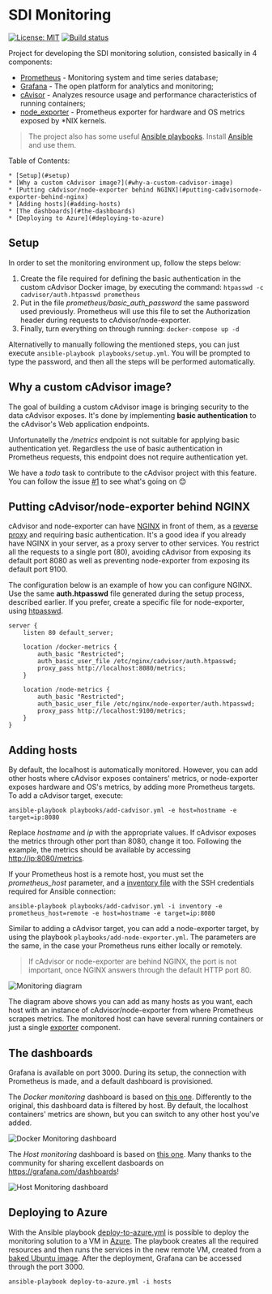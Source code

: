 # SDI Monitoring

[![License: MIT](https://img.shields.io/badge/License-MIT-yellow.svg)](https://opensource.org/licenses/MIT) [![Build status](https://travis-ci.org/savvydatainsights/monitoring.svg?branch=master)](https://travis-ci.org/savvydatainsights/monitoring)

Project for developing the SDI monitoring solution, consisted basically in 4 components:

- [Prometheus](https://prometheus.io) - Monitoring system and time series database;
- [Grafana](https://grafana.com) - The open platform for analytics and monitoring;
- [cAvisor](https://github.com/google/cadvisor) - Analyzes resource usage and performance characteristics of running containers;
- [node_exporter](https://github.com/prometheus/node_exporter) - Prometheus exporter for hardware and OS metrics exposed by *NIX kernels.

> The project also has some useful [Ansible playbooks](playbooks). Install [Ansible](https://www.ansible.com) and use them.

Table of Contents:

    * [Setup](#setup)
    * [Why a custom cAdvisor image?](#why-a-custom-cadvisor-image)
    * [Putting cAdvisor/node-exporter behind NGINX](#putting-cadvisornode-exporter-behind-nginx)
    * [Adding hosts](#adding-hosts)
    * [The dashboards](#the-dashboards)
    * [Deploying to Azure](#deploying-to-azure)

## Setup

In order to set the monitoring environment up, follow the steps below:

1. Create the file required for defining the basic authentication in the custom cAdvisor Docker image, by executing the command: `htpasswd -c cadvisor/auth.htpasswd prometheus`
2. Put in the file *prometheus/basic_auth_password* the same password used previously. Prometheus will use this file to set the Authorization header during requests to cAdvisor/node-exporter.
3. Finally, turn everything on through running: `docker-compose up -d`

Alternativelly to manually following the mentioned steps, you can just execute `ansible-playbook playbooks/setup.yml`. You will be prompted to type the password, and then all the steps will be performed automatically.

## Why a custom cAdvisor image?

The goal of building a custom cAdvisor image is bringing security to the data cAdvisor exposes. It's done by implementing **basic authentication** to the cAdvisor's Web application endpoints.

Unfortunatelly the */metrics* endpoint is not suitable for applying basic authentication yet. Regardless the use of basic authentication in Prometheus requests, this endpoint does not require authentication yet.

We have a *todo* task to contribute to the cAdvisor project with this feature. You can follow the issue [#1](https://github.com/savvydatainsights/monitoring/issues/1) to see what's going on :blush:

## Putting cAdvisor/node-exporter behind NGINX

cAdvisor and node-exporter can have [NGINX](https://www.nginx.com) in front of them, as a [reverse proxy](https://en.wikipedia.org/wiki/Reverse_proxy) and requiring basic authentication. It's a good idea if you already have NGINX in your server, as a proxy server to other services. You restrict all the requests to a single port (80), avoiding cAdvisor from exposing its default port 8080 as well as preventing node-exporter from exposing its default port 9100.

The configuration below is an example of how you can configure NGINX. Use the same **auth.htpasswd** file generated during the setup process, described earlier. If you prefer, create a specific file for node-exporter, using [htpasswd](https://httpd.apache.org/docs/2.4/programs/htpasswd.html).

```nginx
server {
    listen 80 default_server;

    location /docker-metrics {
        auth_basic "Restricted";
        auth_basic_user_file /etc/nginx/cadvisor/auth.htpasswd;
        proxy_pass http://localhost:8080/metrics;
    }

    location /node-metrics {
        auth_basic "Restricted";
        auth_basic_user_file /etc/nginx/node-exporter/auth.htpasswd;
        proxy_pass http://localhost:9100/metrics;
    }
}
```

## Adding hosts

By default, the localhost is automatically monitored. However, you can add other hosts where cAdvisor exposes containers' metrics, or node-exporter exposes hardware and OS's metrics, by adding more Prometheus targets. To add a cAdvisor target, execute:

`ansible-playbook playbooks/add-cadvisor.yml -e host=hostname -e target=ip:8080`

Replace *hostname* and *ip* with the appropriate values. If cAdvisor exposes the metrics through other port than 8080, change it too. Following the example, the metrics should be available by accessing <http://ip:8080/metrics>.

If your Prometheus host is a remote host, you must set the *prometheus_host* parameter, and a [inventory file](https://docs.ansible.com/ansible/latest/user_guide/intro_inventory.html) with the SSH credentials required for Ansible connection:

`ansible-playbook playbooks/add-cadvisor.yml -i inventory -e prometheus_host=remote -e host=hostname -e target=ip:8080`

Similar to adding a cAdvisor target, you can add a node-exporter target, by using the playbook `playbooks/add-node-exporter.yml`. The parameters are the same, in the case your Prometheus runs either locally or remotely.

> If cAdvisor or node-exporter are behind NGINX, the port is not important, once NGINX answers through the default HTTP port 80.

![Monitoring diagram](https://dev.savvydatainsights.co.uk/nexus/repository/savvy/files/sdi-monitoring.png)

The diagram above shows you can add as many hosts as you want, each host with an instance of cAdvisor/node-exporter from where Prometheus scrapes metrics. The monitored host can have several running containers or just a single [exporter](https://prometheus.io/docs/instrumenting/exporters) component.

## The dashboards

Grafana is available on port 3000. During its setup, the connection with Prometheus is made, and a default dashboard is provisioned.

The *Docker monitoring* dashboard is based on [this one](https://grafana.com/dashboards/193). Differently to the original, this dashboard data is filtered by host. By default, the localhost containers' metrics are shown, but you can switch to any other host you've added.

![Docker Monitoring dashboard](https://dev.savvydatainsights.co.uk/nexus/repository/savvy/files/docker-dashboard.png)

The *Host monitoring* dashboard is based on [this one](https://grafana.com/dashboards/6014). Many thanks to the community for sharing excellent dasboards on <https://grafana.com/dashboards>!

![Host Monitoring dashboard](https://dev.savvydatainsights.co.uk/nexus/repository/savvy/files/host-dashboard.png)

## Deploying to Azure

With the Ansible playbook [deploy-to-azure.yml](deploy-to-azure.yml) is possible to deploy the monitoring solution to a VM in [Azure](https://azure.microsoft.com). The playbook creates all the required resources and then runs the services in the new remote VM, created from a [baked Ubuntu image](https://github.com/savvydatainsights/ubuntu). After the deployment, Grafana can be accessed through the port 3000.

`ansible-playbook deploy-to-azure.yml -i hosts`
